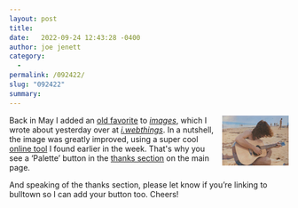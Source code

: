 ```yaml
---
layout: post
title:  
date:   2022-09-24 12:43:28 -0400
author: joe jenett
category:
  -  
permalink: /092422/
slug: "092422"
summary: 
---
```

<p><a class="image" href="/images/show?image=mbjoe"><img style="position:relative;float:right;margin:0 0 12px 12px;" alt="" src="/images/thumbs/thumb_mbjoe.jpg"></a>
Back in May I added an <a class="image" href="/images/show?image=mbjoe">old favorite</a> to <a href="/images/"><em>images</em></a>, which I wrote about yesterday over at <a href="https://iwebthings.joejenett.com/intelligent-colorization/"><em>i.webthings</em></a>. In a nutshell, the image was greatly improved, using a super cool <a href="https://palette.fm/">online tool</a> I found earlier in the week. That's why you see a ‘Palette’ button in the <a href="/#thanks">thanks section</a> on the main page.
</p>
<p>And speaking of the thanks section, please let know if you’re linking to bulltown so I can add your button too. Cheers!</p>